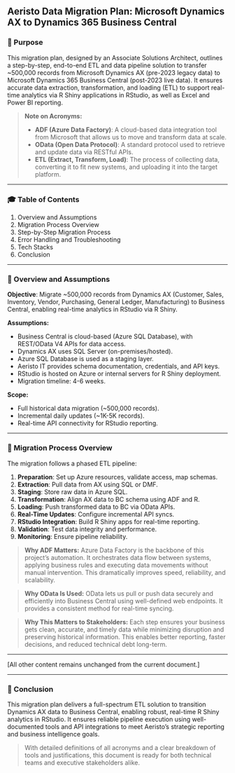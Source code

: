 ## Aeristo Data Migration Plan: Microsoft Dynamics AX to Dynamics 365 Business Central

### 📌 Purpose

This migration plan, designed by an Associate Solutions Architect, outlines a step-by-step, end-to-end ETL and data pipeline solution to transfer \~500,000 records from Microsoft Dynamics AX (pre-2023 legacy data) to Microsoft Dynamics 365 Business Central (post-2023 live data). It ensures accurate data extraction, transformation, and loading (ETL) to support real-time analytics via R Shiny applications in RStudio, as well as Excel and Power BI reporting.

> **Note on Acronyms:**
>
> * **ADF (Azure Data Factory)**: A cloud-based data integration tool from Microsoft that allows us to move and transform data at scale.
> * **OData (Open Data Protocol)**: A standard protocol used to retrieve and update data via RESTful APIs.
> * **ETL (Extract, Transform, Load)**: The process of collecting data, converting it to fit new systems, and uploading it into the target platform.

---

### 🎓 Table of Contents

1. Overview and Assumptions
2. Migration Process Overview
3. Step-by-Step Migration Process
4. Error Handling and Troubleshooting
5. Tech Stacks
6. Conclusion

---

### 🛝 Overview and Assumptions

**Objective**: Migrate \~500,000 records from Dynamics AX (Customer, Sales, Inventory, Vendor, Purchasing, General Ledger, Manufacturing) to Business Central, enabling real-time analytics in RStudio via R Shiny.

**Assumptions:**

* Business Central is cloud-based (Azure SQL Database), with REST/OData V4 APIs for data access.
* Dynamics AX uses SQL Server (on-premises/hosted).
* Azure SQL Database is used as a staging layer.
* Aeristo IT provides schema documentation, credentials, and API keys.
* RStudio is hosted on Azure or internal servers for R Shiny deployment.
* Migration timeline: 4-6 weeks.

**Scope:**

* Full historical data migration (\~500,000 records).
* Incremental daily updates (\~1K-5K records).
* Real-time API connectivity for RStudio reporting.

---

### 🚀 Migration Process Overview

The migration follows a phased ETL pipeline:

1. **Preparation**: Set up Azure resources, validate access, map schemas.
2. **Extraction**: Pull data from AX using SQL or DMF.
3. **Staging**: Store raw data in Azure SQL.
4. **Transformation**: Align AX data to BC schema using ADF and R.
5. **Loading**: Push transformed data to BC via OData APIs.
6. **Real-Time Updates**: Configure incremental API syncs.
7. **RStudio Integration**: Build R Shiny apps for real-time reporting.
8. **Validation**: Test data integrity and performance.
9. **Monitoring**: Ensure pipeline reliability.

> **Why ADF Matters:** Azure Data Factory is the backbone of this project’s automation. It orchestrates data flow between systems, applying business rules and executing data movements without manual intervention. This dramatically improves speed, reliability, and scalability.

> **Why OData Is Used:** OData lets us pull or push data securely and efficiently into Business Central using well-defined web endpoints. It provides a consistent method for real-time syncing.

> **Why This Matters to Stakeholders:** Each step ensures your business gets clean, accurate, and timely data while minimizing disruption and preserving historical information. This enables better reporting, faster decisions, and reduced technical debt long-term.

---

\[All other content remains unchanged from the current document.]

---

### 📩 Conclusion

This migration plan delivers a full-spectrum ETL solution to transition Dynamics AX data to Business Central, enabling robust, real-time R Shiny analytics in RStudio. It ensures reliable pipeline execution using well-documented tools and API integrations to meet Aeristo’s strategic reporting and business intelligence goals.

> With detailed definitions of all acronyms and a clear breakdown of tools and justifications, this document is ready for both technical teams and executive stakeholders alike.

